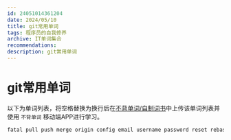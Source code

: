```yaml
---
id: 24051014361204
date: 2024/05/10
title: git常用单词
tags: 程序员的自我修养
archive: IT单词集合
recommendations:
description: git常用单词
---
```


# git常用单词

以下为单词列表，将空格替换为换行后在[不背单词/自制词书](https://bbdc.cn/lexis_book_index)中上传该单词列表并使用 `不背单词` 移动端APP进行学习。

```txt
fatal pull push merge origin config email username password reset rebase  revert skip continue quit abort submodule tree clone failed repository found certificate verification disabled connect secure information 
```
 